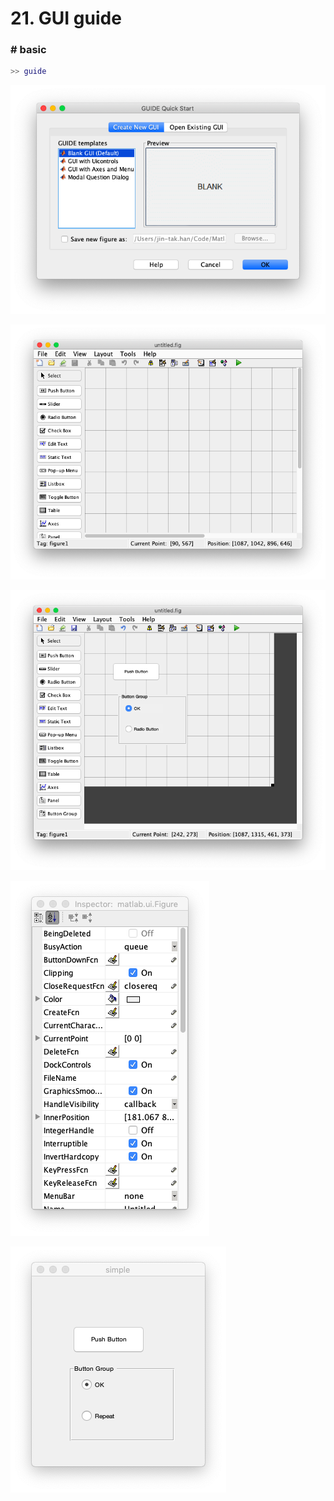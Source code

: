 # 21. GUI guide



### # basic

```matlab
>> guide
```



![img1](img1.png)

![img2](img2.png)

![img3](img3.png)

![img4](img4.png)

![img5](img5.png)